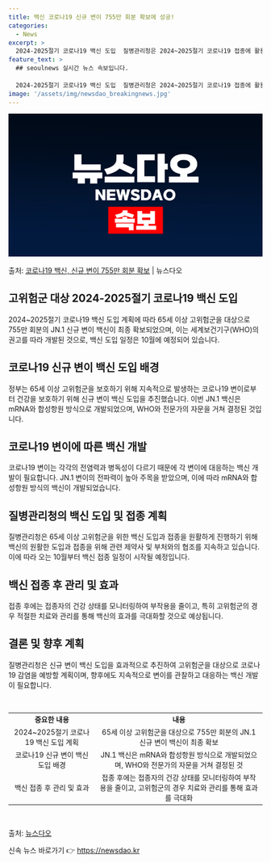 ```yaml
---
title: 백신 코로나19 신규 변이 755만 회분 확보에 성공!
categories:
  - News
excerpt: >
  2024-2025절기 코로나19 백신 도입  질병관리청은 2024~2025절기 코로나19 접종에 활용할 65…
feature_text: >
  ## seoulnews 실시간 뉴스 속보입니다.

  2024-2025절기 코로나19 백신 도입  질병관리청은 2024~2025절기 코로나19 접종에 활용할 65…
image: '/assets/img/newsdao_breakingnews.jpg'
---
```


![뉴스다오 속보](/assets/img/newsdao_breakingnews.jpg)

<p>출처: <a href="https://newsdao.kr/4638" rel="dofollow">코로나19 백신, 신규 변이 755만 회분 확보</a> | 뉴스다오</p>

<h2 data-ke-size="size26">고위험군 대상 2024-2025절기 코로나19 백신 도입</h2>
2024~2025절기 코로나19 백신 도입 계획에 따라 65세 이상 고위험군을 대상으로 755만 회분의 JN.1 신규 변이 백신이 최종 확보되었으며, 이는 세계보건기구(WHO)의 권고를 따라 개발된 것으로, 백신 도입 일정은 10월에 예정되어 있습니다.

<h2 data-ke-size="size26">코로나19 신규 변이 백신 도입 배경</h2>
정부는 65세 이상 고위험군을 보호하기 위해 지속적으로 발생하는 코로나19 변이로부터 건강을 보호하기 위해 신규 변이 백신 도입을 추진했습니다. 이번 JN.1 백신은 mRNA와 합성항원 방식으로 개발되었으며, WHO와 전문가의 자문을 거쳐 결정된 것입니다.

<h2 data-ke-size="size26">코로나19 변이에 따른 백신 개발</h2>
코로나19 변이는 각각의 전염력과 병독성이 다르기 때문에 각 변이에 대응하는 백신 개발이 필요합니다. JN.1 변이의 전파력이 높아 주목을 받았으며, 이에 따라 mRNA와 합성항원 방식의 백신이 개발되었습니다.

<h2 data-ke-size="size26">질병관리청의 백신 도입 및 접종 계획</h2>
질병관리청은 65세 이상 고위험군을 위한 백신 도입과 접종을 원활하게 진행하기 위해 백신의 원활한 도입과 접종을 위해 관련 제약사 및 부처와의 협조를 지속하고 있습니다. 이에 따라 오는 10월부터 백신 접종 일정이 시작될 예정입니다.

<h2 data-ke-size="size26">백신 접종 후 관리 및 효과</h2>
접종 후에는 접종자의 건강 상태를 모니터링하여 부작용을 줄이고, 특히 고위험군의 경우 적절한 치료와 관리를 통해 백신의 효과를 극대화할 것으로 예상됩니다.

<h2 data-ke-size="size26">결론 및 향후 계획</h2>
질병관리청은 신규 변이 백신 도입을 효과적으로 추진하여 고위험군을 대상으로 코로나19 감염을 예방할 계획이며, 향후에도 지속적으로 변이를 관찰하고 대응하는 백신 개발이 필요합니다.

<p data-ke-size="size16">&nbsp;</p>

<table>
<tbody>
<tr>
<td style="text-align: center; height: 17px;"><b>중요한 내용</b></td>
<td style="text-align: center; height: 17px;"><b>내용</b></td>
</tr>
<tr>
<td style="text-align: center; height: 17px;">2024~2025절기 코로나19 백신 도입 계획</td>
<td style="text-align: center; height: 17px;">65세 이상 고위험군을 대상으로 755만 회분의 JN.1 신규 변이 백신이 최종 확보</td>
</tr>
<tr>
<td style="text-align: center; height: 17px;">코로나19 신규 변이 백신 도입 배경</td>
<td style="text-align: center; height: 17px;">JN.1 백신은 mRNA와 합성항원 방식으로 개발되었으며, WHO와 전문가의 자문을 거쳐 결정된 것</td>
</tr>
<tr>
<td style="text-align: center; height: 17px;">백신 접종 후 관리 및 효과</td>
<td style="text-align: center; height: 17px;">접종 후에는 접종자의 건강 상태를 모니터링하여 부작용을 줄이고, 고위험군의 경우 치료와 관리를 통해 효과를 극대화</td>
</tr>
</tbody>
</table>
<p data-ke-size="size16">&nbsp;</p>

출처: [뉴스다오](https://newsdao.kr/4638) 

신속 뉴스 바로가기 👉 <a href="https://newsdao.kr" rel="dofollow">https://newsdao.kr</a>


